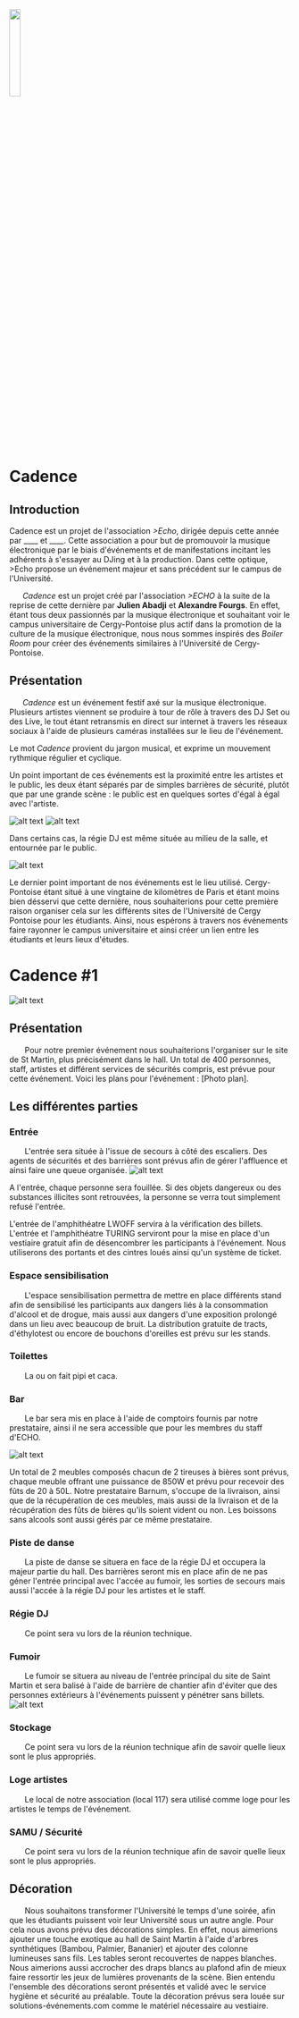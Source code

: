 <img src="https://raw.githubusercontent.com/bdeecho/Chaudiere/master/unnamed.jpg" width=20% />

# Cadence

## Introduction

Cadence est un projet de l'association _>Echo_, dirigée depuis cette année par ____ et ____. Cette association a pour but de promouvoir la musique électronique par le biais d'événements et de manifestations incitant les adhérents à s'essayer au DJing et à la production. Dans cette optique, >Echo propose un événement majeur et sans précédent sur le campus de l'Université.

&nbsp;&nbsp;&nbsp;&nbsp;&nbsp;&nbsp;_Cadence_ est un projet créé par l'association _>ECHO_ à la suite de la reprise de cette dernière par __Julien Abadji__ et __Alexandre Fourgs__. En effet, étant tous deux passionnés par la musique électronique et souhaitant voir le campus universitaire de Cergy-Pontoise plus actif dans la promotion de la culture de la musique électronique, nous nous sommes inspirés des _Boiler Room_ pour créer des événements similaires à l'Université de Cergy-Pontoise.

## Présentation

&nbsp;&nbsp;&nbsp;&nbsp;&nbsp;&nbsp;_Cadence_ est un événement festif axé sur la musique électronique. Plusieurs artistes viennent se produire à tour de rôle à travers des DJ Set ou des Live, le tout étant retransmis en direct sur internet à travers les réseaux sociaux à l'aide de plusieurs caméras installées sur le lieu de l'événement.

Le mot _Cadence_ provient du jargon musical, et exprime un mouvement rythmique régulier et cyclique.

Un point important de ces événements est la proximité entre les artistes et le public, les deux étant séparés par de simples barrières de sécurité, plutôt que par une grande scène : le public est en quelques sortes d'égal à égal avec l'artiste.

![alt text](https://github.com/bdeecho/Chaudiere/blob/master/fr-0812-744102-front.jpg "Wood Floor La Concrete Front")
![alt text](https://github.com/bdeecho/Chaudiere/blob/master/image.jpg "Wood Floor La Concrete Back")


Dans certains cas, la régie DJ est même située au milieu de la salle, et entournée par le public.

![alt text](https://github.com/bdeecho/Chaudiere/blob/master/7b5e016a2c420e6c28e7cc4d170b96e4dc0b15c6.jpeg "Scene 360")


Le dernier point important de nos événements est le lieu utilisé. Cergy-Pontoise étant situé à une vingtaine de kilomètres de Paris et étant moins bien désservi que cette dernière, nous souhaiterions pour cette première raison organiser cela sur les différents sites de l'Université de Cergy Pontoise pour les étudiants. Ainsi, nous espérons à travers nos événements faire rayonner le campus universitaire et ainsi créer un lien entre les étudiants et leurs lieux d'études.


# Cadence #1

![alt text](https://github.com/bdeecho/Chaudiere/blob/master/14455947_10210703573927519_56456848_o.jpg "UCP St Martin")

## Présentation

&nbsp;&nbsp;&nbsp;&nbsp;&nbsp;&nbsp; Pour notre premier événement nous souhaiterions l'organiser sur le site de St Martin, plus précisément dans le hall. Un total de 400 personnes, staff, artistes et différent services de sécurités compris, est prévue pour cette événement.
Voici les plans pour l'événement :
[Photo plan].

## Les différentes parties

### Entrée

&nbsp;&nbsp;&nbsp;&nbsp;&nbsp;&nbsp; L'entrée sera située à l'issue de secours à côté des escaliers. Des agents de sécurités et des barrières sont prévus afin de gérer l'affluence et ainsi faire une queue organisée.
![alt text](https://github.com/bdeecho/Chaudiere/blob/master/Images/Barriere.jpg "Barrière")

A l'entrée, chaque personne sera fouillée. Si des objets dangereux ou des substances illicites sont retrouvées, la personne se verra tout simplement refusé l'entrée.

L'entrée de l'amphithéatre LWOFF servira à la vérification des billets.
L'entrée et l'amphithéatre TURING serviront pour la mise en place d'un vestiaire gratuit afin de désencombrer les participants à l'événement. Nous utiliserons des portants et des cintres loués ainsi qu'un système de ticket.

### Espace sensibilisation

&nbsp;&nbsp;&nbsp;&nbsp;&nbsp;&nbsp; L'espace sensibilisation permettra de mettre en place différents stand afin de sensibilisé les participants aux dangers liés à la consommation d'alcool et de drogue, mais aussi aux dangers d'une exposition prolongé dans un lieu avec beaucoup de bruit. La distribution gratuite de tracts, d'éthylotest ou encore de bouchons d'oreilles est prévu sur les stands.

### Toilettes

&nbsp;&nbsp;&nbsp;&nbsp;&nbsp;&nbsp; La ou on fait pipi et caca.

### Bar

&nbsp;&nbsp;&nbsp;&nbsp;&nbsp;&nbsp; Le bar sera mis en place à l'aide de comptoirs fournis par notre prestataire, ainsi il ne sera accessible que pour les membres du staff d'ECHO.

![alt text](https://github.com/bdeecho/Chaudiere/blob/master/Images/tireuses.png "Tireuses à bière")

Un total de 2 meubles composés chacun de 2 tireuses à bières sont prévus, chaque meuble offrant une puissance de 850W et prévu pour recevoir des fûts de 20 à 50L. 
Notre prestataire Barnum, s'occupe de la livraison, ainsi que de la récupération de ces meubles, mais aussi de la livraison et de la récupération des fûts de bières qu'ils soient vident ou non. Les boissons sans alcools sont aussi gérés par ce même prestataire.

### Piste de danse

&nbsp;&nbsp;&nbsp;&nbsp;&nbsp;&nbsp; La piste de danse se situera en face de la régie DJ et occupera la majeur partie du hall. Des barrières seront mis en place afin de ne pas géner l'entrée principal avec l'accée au fumoir, les sorties de secours mais aussi l'accée à la régie DJ pour les artistes et le staff.

### Régie DJ

&nbsp;&nbsp;&nbsp;&nbsp;&nbsp;&nbsp; Ce point sera vu lors de la réunion technique.

### Fumoir

&nbsp;&nbsp;&nbsp;&nbsp;&nbsp;&nbsp; Le fumoir se situera au niveau de l'entrée principal du site de Saint Martin et sera balisé à l'aide de barrière de chantier afin d'éviter que des personnes extérieurs à l'événements puissent y pénétrer sans billets.
![alt text](https://github.com/bdeecho/Chaudiere/blob/master/Images/cloture.jpg "Cloture")


### Stockage

&nbsp;&nbsp;&nbsp;&nbsp;&nbsp;&nbsp; Ce point sera vu lors de la réunion technique afin de savoir quelle lieux sont le plus appropriés.

### Loge artistes

&nbsp;&nbsp;&nbsp;&nbsp;&nbsp;&nbsp; Le local de notre association (local 117) sera utilisé comme loge pour les artistes le temps de l'événement.

### SAMU / Sécurité

&nbsp;&nbsp;&nbsp;&nbsp;&nbsp;&nbsp; Ce point sera vu lors de la réunion technique afin de savoir quelle lieux sont le plus appropriés.

## Décoration

&nbsp;&nbsp;&nbsp;&nbsp;&nbsp;&nbsp; Nous souhaitons transformer l'Université le temps d'une soirée, afin que les étudiants puissent voir leur Université sous un autre angle. Pour cela nous avons prévu des décorations simples.
En effet, nous aimerions ajouter une touche exotique au hall de Saint Martin à l'aide d'arbres synthétiques (Bambou, Palmier, Bananier) et ajouter des colonne lumineuses sans fils. Les tables seront recouvertes de nappes blanches. Nous aimerions aussi accrocher des draps blancs au plafond afin de mieux faire ressortir les jeux de lumières provenants de la scène.
Bien entendu l'ensemble des décorations seront présentés et validé avec le service hygiène et sécurité au préalable.
Toute la décoration prévus sera louée sur solutions-événements.com comme le matériel nécessaire au vestiaire. 
